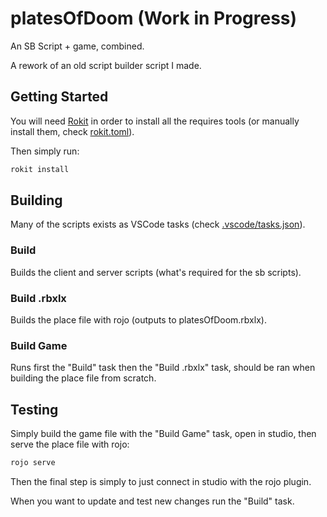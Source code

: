 # platesOfDoom (Work in Progress)

An SB Script + game, combined.

A rework of an old script builder script I made.

## Getting Started

You will need [Rokit](https://github.com/rojo-rbx/rokit) in order to install all the requires tools (or manually install them, check [rokit.toml](https://github.com/ewd3v/platesOfDoom/blob/main/rokit.toml)).

Then simply run:

```bash
rokit install
```

## Building

Many of the scripts exists as VSCode tasks (check [.vscode/tasks.json](https://github.com/ewd3v/platesOfDoom/blob/main/.vscode/tasks.json)).

### Build

Builds the client and server scripts (what's required for the sb scripts).

### Build .rbxlx

Builds the place file with rojo (outputs to platesOfDoom.rbxlx).

### Build Game

Runs first the "Build" task then the "Build .rbxlx" task, should be ran when building the place file from scratch.

## Testing

Simply build the game file with the "Build Game" task, open in studio, then serve the place file with rojo:

```bash
rojo serve
```

Then the final step is simply to just connect in studio with the rojo plugin.

When you want to update and test new changes run the "Build" task.
